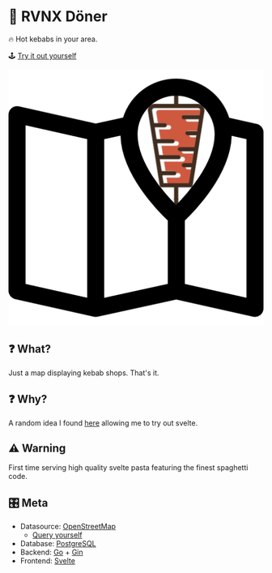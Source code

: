 # 🥙 RVNX Döner

🔥 Hot kebabs in your area.

🕹 [Try it out yourself](https://doener.rvnx.community)

[![Kebab icon](assets/kebab-map.png)](https://doener.rvnx.community)

## ❓ What?

Just a map displaying kebab shops. That's it.

## ❓ Why?

A random idea I found [here](https://www.twitch.tv/rvnxsoul) allowing me to try out svelte.

## ⚠ Warning

First time serving high quality svelte pasta featuring the finest spaghetti code.

## 🎛 Meta

- Datasource: [OpenStreetMap](https://www.openstreetmap.org/)
  - [Query yourself](https://overpass-turbo.eu/s/1kyZ)
- Database: [PostgreSQL](https://www.postgresql.org/)
- Backend: [Go](https://go.dev/) + [Gin](https://gin-gonic.com/)
- Frontend: [Svelte](https://svelte.dev/)
